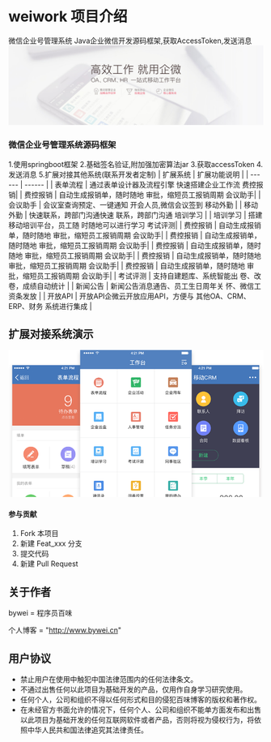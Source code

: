 # weiwork 项目介绍 
微信企业号管理系统 Java企业微信开发源码框架,获取AccessToken,发送消息
![列表](./screenshot/banner.jpg)

### 微信企业号管理系统源码框架

1.使用springboot框架
2.基础签名验证,附加强加密算法jar
3.获取accessToken
4.发送消息
5.扩展对接其他系统(联系开发者定制)
| 扩展系统 | 扩展功能说明 |
| ------ | ------ | 
| 表单流程 | 通过表单设计器及流程引擎  快速搭建企业工作流 费控报销|
| 费控报销 | 自动生成报销单，随时随地  审批，缩短员工报销周期 会议助手| 
| 会议助手 | 会议室查询预定、一键通知  开会人员,微信会议签到 移动外勤 | 
| 移动外勤 | 快速联系，跨部门沟通快速  联系，跨部门沟通 培训学习 | 
| 培训学习 | 搭建移动培训平台，员工随  时随地可以进行学习 考试评测| 
| 费控报销 | 自动生成报销单，随时随地  审批，缩短员工报销周期 会议助手| 
| 费控报销 | 自动生成报销单，随时随地  审批，缩短员工报销周期 会议助手| 
| 费控报销 | 自动生成报销单，随时随地  审批，缩短员工报销周期 会议助手| 
| 费控报销 | 自动生成报销单，随时随地  审批，缩短员工报销周期 会议助手| 
| 费控报销 | 自动生成报销单，随时随地  审批，缩短员工报销周期 会议助手| 
| 考试评测 | 支持自建题库、系统智能出 卷、改卷，成绩自动统计  | 
| 新闻公告 | 新闻公告消息通告、员工生日周年关 怀、微信工资条发放  | 
| 开放API | 开放API企微云开放应用API，方便与 其他OA、CRM、ERP、财务 系统进行集成 | 


## 扩展对接系统演示
![扩展系统](./screenshot/module_img04.png)


#### 参与贡献

1. Fork 本项目
2. 新建 Feat_xxx 分支
3. 提交代码
4. 新建 Pull Request

## 关于作者
bywei = 程序员百味

个人博客 = "http://www.bywei.cn"

## 用户协议
* 禁止用户在使用中触犯中国法律范围内的任何法律条文。
* 不通过出售任何以此项目为基础开发的产品，仅用作自身学习研究使用。
* 任何个人，公司和组织不得以任何形式和目的侵犯百味博客的版权和著作权。
* 在未经官方书面允许的情况下，任何个人、公司和组织不能单方面发布和出售以此项目为基础开发的任何互联网软件或者产品，否则将视为侵权行为，将依照中华人民共和国法律追究其法律责任。
